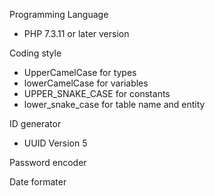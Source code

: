Programming Language
- PHP 7.3.11 or later version

Coding style
- UpperCamelCase for types
- lowerCamelCase for variables
- UPPER_SNAKE_CASE for constants
- lower_snake_case for table name and entity

ID generator
- UUID Version 5

Password encoder 


Date formater
